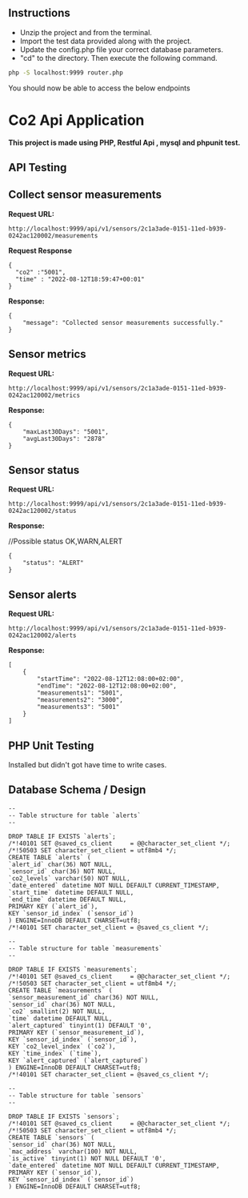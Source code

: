 ## Instructions

- Unzip the project and from the terminal.
- Import the test data provided along with the project.
- Update the config.php file your correct database parameters.
- "cd"  to the directory. Then execute the following command.

```sh
php -S localhost:9999 router.php
```

You should now be able to access the below endpoints

# Co2 Api Application

**This project is made using PHP, Restful Api , mysql and phpunit test.**

## API Testing

## Collect sensor measurements

**Request URL:**
```
http://localhost:9999/api/v1/sensors/2c1a3ade-0151-11ed-b939-0242ac120002/measurements
```
**Request Response**

```
{
  "co2" :"5001",
  "time" : "2022-08-12T18:59:47+00:01"
}
```
**Response:**
```
{
	"message": "Collected sensor measurements successfully."
}
```

## Sensor metrics

**Request URL:**
```
http://localhost:9999/api/v1/sensors/2c1a3ade-0151-11ed-b939-0242ac120002/metrics
```
**Response:**

```
{
	"maxLast30Days": "5001",
	"avgLast30Days": "2878"
}
```

## Sensor status
**Request URL:**
```
http://localhost:9999/api/v1/sensors/2c1a3ade-0151-11ed-b939-0242ac120002/status
```
**Response:**

//Possible status OK,WARN,ALERT
```
{
	"status": "ALERT"
}
```
## Sensor alerts
**Request URL:**
```
http://localhost:9999/api/v1/sensors/2c1a3ade-0151-11ed-b939-0242ac120002/alerts
```
**Response:**

```
[
	{
		"startTime": "2022-08-12T12:08:00+02:00",
		"endTime": "2022-08-12T12:08:00+02:00",
		"measurements1": "5001",
		"measurements2": "3000",
		"measurements3": "5001"
	}
]
```


## PHP Unit Testing
Installed but didn't got have time to write cases.

## Database Schema / Design
```
--
-- Table structure for table `alerts`
--

DROP TABLE IF EXISTS `alerts`;
/*!40101 SET @saved_cs_client     = @@character_set_client */;
/*!50503 SET character_set_client = utf8mb4 */;
CREATE TABLE `alerts` (
`alert_id` char(36) NOT NULL,
`sensor_id` char(36) NOT NULL,
`co2_levels` varchar(50) NOT NULL,
`date_entered` datetime NOT NULL DEFAULT CURRENT_TIMESTAMP,
`start_time` datetime DEFAULT NULL,
`end_time` datetime DEFAULT NULL,
PRIMARY KEY (`alert_id`),
KEY `sensor_id_index` (`sensor_id`)
) ENGINE=InnoDB DEFAULT CHARSET=utf8;
/*!40101 SET character_set_client = @saved_cs_client */;
```
```
--
-- Table structure for table `measurements`
--

DROP TABLE IF EXISTS `measurements`;
/*!40101 SET @saved_cs_client     = @@character_set_client */;
/*!50503 SET character_set_client = utf8mb4 */;
CREATE TABLE `measurements` (
`sensor_measurement_id` char(36) NOT NULL,
`sensor_id` char(36) NOT NULL,
`co2` smallint(2) NOT NULL,
`time` datetime DEFAULT NULL,
`alert_captured` tinyint(1) DEFAULT '0',
PRIMARY KEY (`sensor_measurement_id`),
KEY `sensor_id_index` (`sensor_id`),
KEY `co2_level_index` (`co2`),
KEY `time_index` (`time`),
KEY `alert_captured` (`alert_captured`)
) ENGINE=InnoDB DEFAULT CHARSET=utf8;
/*!40101 SET character_set_client = @saved_cs_client */;
```
```
--
-- Table structure for table `sensors`
--

DROP TABLE IF EXISTS `sensors`;
/*!40101 SET @saved_cs_client     = @@character_set_client */;
/*!50503 SET character_set_client = utf8mb4 */;
CREATE TABLE `sensors` (
`sensor_id` char(36) NOT NULL,
`mac_address` varchar(100) NOT NULL,
`is_active` tinyint(1) NOT NULL DEFAULT '0',
`date_entered` datetime NOT NULL DEFAULT CURRENT_TIMESTAMP,
PRIMARY KEY (`sensor_id`),
KEY `sensor_id_index` (`sensor_id`)
) ENGINE=InnoDB DEFAULT CHARSET=utf8;
```
